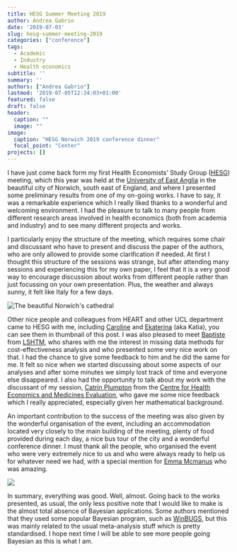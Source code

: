 ```yaml
---
title: HESG Summer Meeting 2019
author: Andrea Gabrio
date: '2019-07-03'
slug: hesg-summer-meeting-2019
categories: ["conference"]
tags:
  - Academic
  - Industry
  - Health economics
subtitle: ''
summary: ''
authors: ["Andrea Gabrio"]
lastmod: '2019-07-05T12:34:03+01:00'
featured: false
draft: false
header:
  caption: ""
  image: ""
image:
  caption: "HESG Norwich 2019 conference dinner"
  focal_point: "Center"
projects: []
---
```


I have just come back form my first Health Economists' Study Group ([HESG](https://hesg.org.uk/meetings/summer-2019-university-of-east-anglia/)) meeting, which this year was held at the [University of East Anglia](https://www.uea.ac.uk/) in the beautiful city of Norwich, 
south east of England, and where I presented some preliminary results from one of my on-going works. I have to say, it was a remarkable experience which 
I really liked thanks to a wonderful and welcoming environment. I had the pleasure to talk to many people from different research areas involved in 
health economics (both from academia and industry) and to see many different projects and works.

I particularly enjoy the structure of the meeting, which requires some chair and discussant who have to present and discuss the paper of the authors, 
who are only allowed to provide some clarification if needed. At first I thought this structure of the sessions was strange, but after attending many 
sessions and experiencing this for my own paper, I feel that it is a very good way to encourage discussion about works from different people rather than 
just focussing on your own presentation. Plus, the weather and always sunny, it felt like Italy for a few days.

![The beautiful Norwich's cathedral](/media/Norwich.jpg)

Other nice people and colleagues from HEART and other UCL department came to HESG with me, including [Caroline](https://iris.ucl.ac.uk/iris/browse/profile?upi=CSCLA53) and [Ekaterina](https://www.ucl.ac.uk/comprehensive-clinical-trials-unit/meet-team/health-economics/junior-health-economist-ekaterina-kuznetsova) (aka Katia), 
you can see them in thumbnail of this post. I was also pleased to meet [Baptiste](https://www.lshtm.ac.uk/aboutus/people/leurent.baptiste) from [LSHTM](https://www.lshtm.ac.uk/), who shares with me the interest in missing data 
methods for cost-effectiveness analysis and who presented some very nice work on that. I had the chance to give some feedback to him and he did the same for me. 
It felt so nice when we started discussing about some aspects of our analyses and after some minutes we simply lost track of time and everyone else disappeared. 
I also had the opportunity to talk about my work with the discussant of my session, [Catrin Plumpton](https://cheme.bangor.ac.uk/CatrinPlumptonBiography.php) from the [Centre for Health Economics and Medicines Evaluation](https://cheme.bangor.ac.uk/), 
who gave me some nice feedback which I really appreciated, especially given her mathematical background. 

An important contribution to the success of the meeting was also given by the wonderful organisation of the event, including an accommodation located very closely 
to the main building of the meeting, plenty of food provided during each day, a nice bus tour of the city and a wonderful conference dinner. I must thank all the people, 
who organised the event who were very extremely nice to us and who were always ready to help us for whatever need we had, with a special mention for [Emma Mcmanus](https://people.uea.ac.uk/emma_mcmanus) who 
was amazing.

![](https://media.giphy.com/media/cWnICjtVkJJsgGKhyX/giphy.gif)

In summary, everything was good. Well, almost. Going back to the works presented, as usual, the only less positive note that I would like to make 
is the almost total absence of Bayesian applications. Some authors mentioned that they used some popular Bayesian program, such as [WinBUGS](https://www.mrc-bsu.cam.ac.uk/software/bugs/the-bugs-project-winbugs/), but this was 
mainly related to the usual meta-analysis stuff which is pretty standardised. I hope next time I will be able to see more people going Bayesian as this is what I am.










 
 
 
 
 
 
 
 
 
 
 
 












